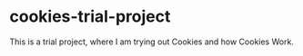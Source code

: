 # cookies-trial-project
This is a trial project, where I am trying out Cookies and how Cookies Work.
